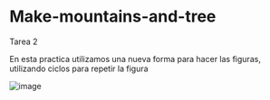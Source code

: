 # Make-mountains-and-tree
Tarea 2

En esta practica utilizamos una nueva forma para hacer las figuras, utilizando ciclos para repetir la figura 

![image](https://user-images.githubusercontent.com/112669364/193516438-4976d399-1686-4e52-850d-5c1453465865.png)
